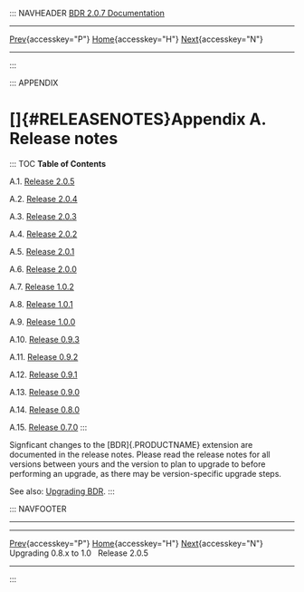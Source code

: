 ::: NAVHEADER
  [BDR 2.0.7 Documentation](index.md)
  ------------------------------------------------------------ ----------------------------------- -- -----------------------------------------------------------
  [Prev](x4501.md "Upgrading 0.8.x to 1.0"){accesskey="P"}   [Home](index.md){accesskey="H"}        [Next](release-2.0.5.md "Release 2.0.5"){accesskey="N"}

------------------------------------------------------------------------
:::

::: APPENDIX
# []{#RELEASENOTES}Appendix A. Release notes

::: TOC
**Table of Contents**

A.1. [Release 2.0.5](release-2.0.5.md)

A.2. [Release 2.0.4](release-2.0.4.md)

A.3. [Release 2.0.3](release-2.0.3.md)

A.4. [Release 2.0.2](release-2.0.2.md)

A.5. [Release 2.0.1](release-2.0.1.md)

A.6. [Release 2.0.0](release-2.0.0.md)

A.7. [Release 1.0.2](release-1.0.2.md)

A.8. [Release 1.0.1](release-1.0.1.md)

A.9. [Release 1.0.0](release-1.0.0.md)

A.10. [Release 0.9.3](release-0.9.3.md)

A.11. [Release 0.9.2](release-0.9.2.md)

A.12. [Release 0.9.1](release-0.9.1.md)

A.13. [Release 0.9.0](release-0.9.0.md)

A.14. [Release 0.8.0](release-0.8.0.md)

A.15. [Release 0.7.0](release-0.7.md)
:::

Signficant changes to the [BDR]{.PRODUCTNAME} extension are documented
in the release notes. Please read the release notes for all versions
between yours and the version to plan to upgrade to before performing an
upgrade, as there may be version-specific upgrade steps.

See also: [Upgrading BDR](upgrade.md).
:::

::: NAVFOOTER

------------------------------------------------------------------------

  ----------------------------------- ----------------------------------- -------------------------------------------
  [Prev](x4501.md){accesskey="P"}    [Home](index.md){accesskey="H"}    [Next](release-2.0.5.md){accesskey="N"}
  Upgrading 0.8.x to 1.0                                                                                Release 2.0.5
  ----------------------------------- ----------------------------------- -------------------------------------------
:::
